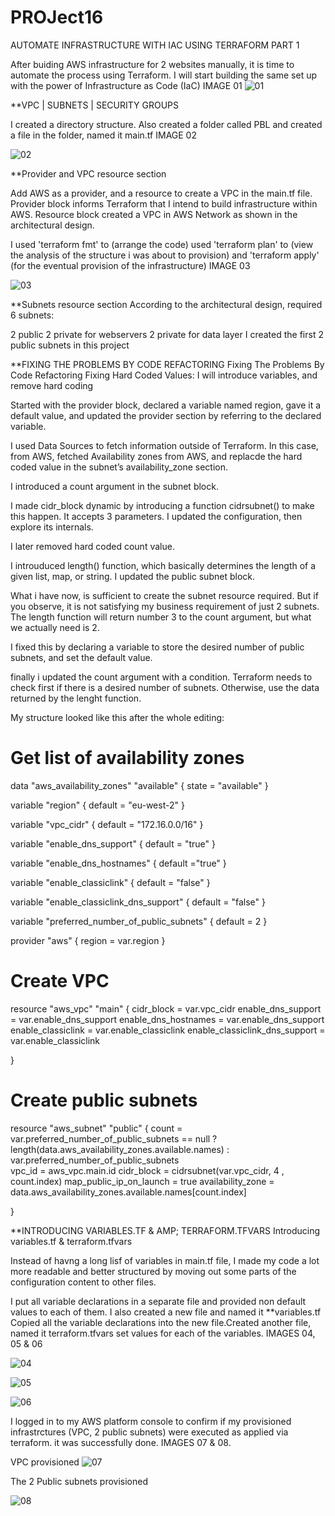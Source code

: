 # PROJect16
AUTOMATE INFRASTRUCTURE WITH IAC USING TERRAFORM PART 1

After buiding AWS infrastructure for 2 websites manually, it is time to automate the process using Terraform. I will start building the same set up with the power of Infrastructure as Code (IaC) IMAGE 01
![01](https://user-images.githubusercontent.com/91284177/163706091-bdb567fb-8d66-4fe7-9416-0af500068f57.png)

**VPC | SUBNETS | SECURITY GROUPS

I created a directory structure. Also created a folder called PBL and created a file in the folder, named it main.tf IMAGE 02

![02](https://user-images.githubusercontent.com/91284177/163706395-9094800c-367e-4a99-bed1-2dabf4c6266a.png)

**Provider and VPC resource section

Add AWS as a provider, and a resource to create a VPC in the main.tf file.
Provider block informs Terraform that I intend to build infrastructure within AWS.
Resource block created a VPC in AWS Network as shown in the architectural design.

I used 'terraform fmt' to (arrange the code) used 'terraform plan' to (view the analysis of the structure i was about to provision) and 'terraform apply'
(for the eventual provision of the infrastructure) IMAGE 03 

![03](https://user-images.githubusercontent.com/91284177/163706602-aaa245bd-efb4-4fc4-82ee-3e3191d4e93d.png)

**Subnets resource section
According to the architectural design, required 6 subnets:

2 public
2 private for webservers
2 private for data layer
I created the first 2 public subnets in this project

**FIXING THE PROBLEMS BY CODE REFACTORING
Fixing The Problems By Code Refactoring
Fixing Hard Coded Values: I will introduce variables, and remove hard coding

Started with the provider block, declared a variable named region, gave it a default value, and updated the provider section by referring to the declared variable.

I used Data Sources to fetch information outside of Terraform. In this case, from AWS, fetched Availability zones from AWS, and replacde the hard coded value in the subnet’s availability_zone section.

 I introduced a count argument in the subnet block.
 
 I made cidr_block dynamic by introducing a function cidrsubnet() to make this happen. It accepts 3 parameters. I updated the configuration, then explore its internals.

I later removed hard coded count value.

I introuduced length() function, which basically determines the length of a given list, map, or string.
I updated the public subnet block.

What i have now, is sufficient to create the subnet resource required. But if you observe, it is not satisfying my business requirement of just 2 subnets. The length function will return number 3 to the count argument, but what we actually need is 2.

I fixed this by declaring a variable to store the desired number of public subnets, and set the default value.

finally i updated the count argument with a condition. Terraform needs to check first if there is a desired number of subnets. Otherwise, use the data returned by the lenght function.

My structure looked like this after the whole editing:

# Get list of availability zones
data "aws_availability_zones" "available" {
state = "available"
}

variable "region" {
      default = "eu-west-2"
}

variable "vpc_cidr" {
    default = "172.16.0.0/16"
}

variable "enable_dns_support" {
    default = "true"
}

variable "enable_dns_hostnames" {
    default ="true" 
}

variable "enable_classiclink" {
    default = "false"
}

variable "enable_classiclink_dns_support" {
    default = "false"
}

  variable "preferred_number_of_public_subnets" {
      default = 2
}

provider "aws" {
  region = var.region
}

# Create VPC
resource "aws_vpc" "main" {
  cidr_block                     = var.vpc_cidr
  enable_dns_support             = var.enable_dns_support 
  enable_dns_hostnames           = var.enable_dns_support
  enable_classiclink             = var.enable_classiclink
  enable_classiclink_dns_support = var.enable_classiclink

}

# Create public subnets
resource "aws_subnet" "public" {
  count  = var.preferred_number_of_public_subnets == null ? length(data.aws_availability_zones.available.names) : var.preferred_number_of_public_subnets   
  vpc_id = aws_vpc.main.id
  cidr_block              = cidrsubnet(var.vpc_cidr, 4 , count.index)
  map_public_ip_on_launch = true
  availability_zone       = data.aws_availability_zones.available.names[count.index]

}


**INTRODUCING VARIABLES.TF & AMP; TERRAFORM.TFVARS
Introducing variables.tf & terraform.tfvars

Instead of havng a long lisf of variables in main.tf file, I made my code a lot more readable and better structured by moving out some parts of the configuration content to other files.

I put all variable declarations in a separate file and provided non default values to each of them. I also created a new file and named it **variables.tf
Copied all the variable declarations into the new file.Created another file, named it terraform.tfvars set values for each of the variables. IMAGES 04, 05 & 06

![04](https://user-images.githubusercontent.com/91284177/163707945-e8466cb2-45a8-4883-a0ce-212a397eeb52.png)

 ![05](https://user-images.githubusercontent.com/91284177/163707948-4c8634ae-0642-4a62-938b-56c6c36b791f.png)

![06](https://user-images.githubusercontent.com/91284177/163707950-4f44ac17-44c6-445a-9a45-cd66f04d1b91.png)

I logged in to my AWS platform console to confirm if my provisioned infrastrctures (VPC, 2 public subnets) were executed as applied via terraform. it was successfully done. IMAGES 07 & 08.

VPC provisioned
![07](https://user-images.githubusercontent.com/91284177/163708183-3c9d818f-b624-4d8d-b8aa-157cbf1cbb2f.png)

The 2 Public subnets provisioned 

![08](https://user-images.githubusercontent.com/91284177/163708213-b7f624c9-6b52-4243-9c12-b21d0ed3c548.png)


















